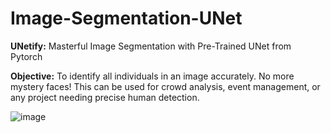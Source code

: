 # Image-Segmentation-UNet
**UNetify:** Masterful Image Segmentation with Pre-Trained UNet from Pytorch

**Objective:** To identify all individuals in an image accurately. No more mystery faces! This can be used for crowd analysis, event management, or any project needing precise human detection.

![image](https://github.com/DurgaSandeep25/Image-Segmentation-UNet/assets/38128597/2d1038c8-f0bc-4b14-9e7b-e4aa440032ba)

